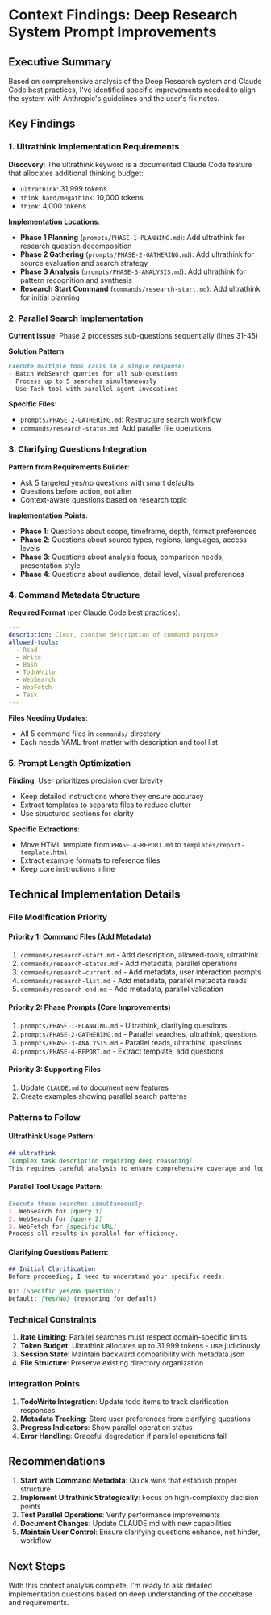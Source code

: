 # Context Findings: Deep Research System Prompt Improvements

## Executive Summary
Based on comprehensive analysis of the Deep Research system and Claude Code best practices, I've identified specific improvements needed to align the system with Anthropic's guidelines and the user's fix notes.

## Key Findings

### 1. Ultrathink Implementation Requirements

**Discovery**: The ultrathink keyword is a documented Claude Code feature that allocates additional thinking budget:
- `ultrathink`: 31,999 tokens
- `think hard/megathink`: 10,000 tokens  
- `think`: 4,000 tokens

**Implementation Locations**:
- **Phase 1 Planning** (`prompts/PHASE-1-PLANNING.md`): Add ultrathink for research question decomposition
- **Phase 2 Gathering** (`prompts/PHASE-2-GATHERING.md`): Add ultrathink for source evaluation and search strategy
- **Phase 3 Analysis** (`prompts/PHASE-3-ANALYSIS.md`): Add ultrathink for pattern recognition and synthesis
- **Research Start Command** (`commands/research-start.md`): Add ultrathink for initial planning

### 2. Parallel Search Implementation

**Current Issue**: Phase 2 processes sub-questions sequentially (lines 31-45)

**Solution Pattern**:
```markdown
Execute multiple tool calls in a single response:
- Batch WebSearch queries for all sub-questions
- Process up to 5 searches simultaneously
- Use Task tool with parallel agent invocations
```

**Specific Files**:
- `prompts/PHASE-2-GATHERING.md`: Restructure search workflow
- `commands/research-status.md`: Add parallel file operations

### 3. Clarifying Questions Integration

**Pattern from Requirements Builder**:
- Ask 5 targeted yes/no questions with smart defaults
- Questions before action, not after
- Context-aware questions based on research topic

**Implementation Points**:
- **Phase 1**: Questions about scope, timeframe, depth, format preferences
- **Phase 2**: Questions about source types, regions, languages, access levels
- **Phase 3**: Questions about analysis focus, comparison needs, presentation style
- **Phase 4**: Questions about audience, detail level, visual preferences

### 4. Command Metadata Structure

**Required Format** (per Claude Code best practices):
```yaml
---
description: Clear, concise description of command purpose
allowed-tools:
  - Read
  - Write
  - Bash
  - TodoWrite
  - WebSearch
  - WebFetch
  - Task
---
```

**Files Needing Updates**:
- All 5 command files in `commands/` directory
- Each needs YAML front matter with description and tool list

### 5. Prompt Length Optimization

**Finding**: User prioritizes precision over brevity
- Keep detailed instructions where they ensure accuracy
- Extract templates to separate files to reduce clutter
- Use structured sections for clarity

**Specific Extractions**:
- Move HTML template from `PHASE-4-REPORT.md` to `templates/report-template.html`
- Extract example formats to reference files
- Keep core instructions inline

## Technical Implementation Details

### File Modification Priority

#### Priority 1: Command Files (Add Metadata)
1. `commands/research-start.md` - Add description, allowed-tools, ultrathink
2. `commands/research-status.md` - Add metadata, parallel operations
3. `commands/research-current.md` - Add metadata, user interaction prompts
4. `commands/research-list.md` - Add metadata, parallel metadata reads
5. `commands/research-end.md` - Add metadata, parallel validation

#### Priority 2: Phase Prompts (Core Improvements)
1. `prompts/PHASE-1-PLANNING.md` - Ultrathink, clarifying questions
2. `prompts/PHASE-2-GATHERING.md` - Parallel searches, ultrathink, questions
3. `prompts/PHASE-3-ANALYSIS.md` - Parallel reads, ultrathink, questions
4. `prompts/PHASE-4-REPORT.md` - Extract template, add questions

#### Priority 3: Supporting Files
1. Update `CLAUDE.md` to document new features
2. Create examples showing parallel search patterns

### Patterns to Follow

#### Ultrathink Usage Pattern:
```markdown
## ultrathink
[Complex task description requiring deep reasoning]
This requires careful analysis to ensure comprehensive coverage and logical structure.
```

#### Parallel Tool Usage Pattern:
```markdown
Execute these searches simultaneously:
1. WebSearch for [query 1]
2. WebSearch for [query 2]
3. WebFetch for [specific URL]
Process all results in parallel for efficiency.
```

#### Clarifying Questions Pattern:
```markdown
## Initial Clarification
Before proceeding, I need to understand your specific needs:

Q1: [Specific yes/no question]?
Default: [Yes/No] (reasoning for default)
```

### Technical Constraints

1. **Rate Limiting**: Parallel searches must respect domain-specific limits
2. **Token Budget**: Ultrathink allocates up to 31,999 tokens - use judiciously
3. **Session State**: Maintain backward compatibility with metadata.json
4. **File Structure**: Preserve existing directory organization

### Integration Points

1. **TodoWrite Integration**: Update todo items to track clarification responses
2. **Metadata Tracking**: Store user preferences from clarifying questions
3. **Progress Indicators**: Show parallel operation status
4. **Error Handling**: Graceful degradation if parallel operations fail

## Recommendations

1. **Start with Command Metadata**: Quick wins that establish proper structure
2. **Implement Ultrathink Strategically**: Focus on high-complexity decision points
3. **Test Parallel Operations**: Verify performance improvements
4. **Document Changes**: Update CLAUDE.md with new capabilities
5. **Maintain User Control**: Ensure clarifying questions enhance, not hinder, workflow

## Next Steps

With this context analysis complete, I'm ready to ask detailed implementation questions based on deep understanding of the codebase and requirements.